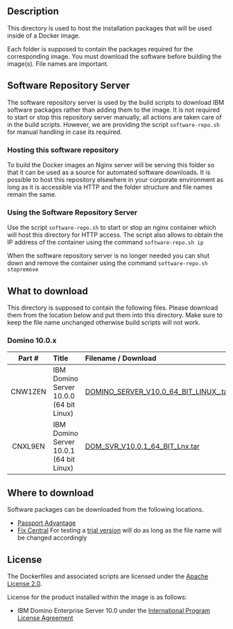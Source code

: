 ## Description

This directory is used to host the installation packages that will be used inside of a Docker image. 

Each folder is supposed to contain the packages required for the corresponding image. You must download the software before building the image(s). File names are important.

##  Software Repository Server
The software repository server is used by the build scripts to download IBM software packages rather than adding them to the image. It is not required to start or stop this repository server manually, all actions are taken care of in the build scripts. However, we are providing the script ```software-repo.sh``` for manual handling in case its required.

### Hosting this software repository

To build the Docker images an Nginx server will be serving this folder so that it can be used as a source for automated software downloads. It is possible to host this repository elsewhere in your corporate environment as long as it is accessible via HTTP and the folder structure and file names remain the same.

### Using the Software Repository Server

Use the script ```software-repo.sh``` to start or stop an nginx container which will host this directory for HTTP access. The script also allows to obtain the IP address of the container using the command ```software-repo.sh ip```

When the software repository server is no longer needed you can shut down and remove the container using the command ```software-repo.sh stopremove```

## What to download

This directory is supposed to contain the following files. Please download them from the location below and put them into this directory. Make sure to keep the file name unchanged otherwise build scripts will not work.

### Domino 10.0.x
| Part # | Title | Filename / Download  |
| :---: |:---|:----|
| CNW1ZEN | IBM Domino Server 10.0.0 (64 bit Linux) | [DOMINO_SERVER_V10.0_64_BIT_LINUX_.tar](https://www-112.ibm.com/software/howtobuy/passportadvantage/paocustomer/sdma/SDMA?P0=DOWNLOAD_SEARCH_BY_PART_NO&FIELD_SEARCH_TYPE=3&searchVal=CNW1ZEN) | 
| CNXL9EN | IBM Domino Server 10.0.1 (64 bit Linux) | [DOM_SVR_V10.0.1_64_BIT_Lnx.tar](https://www-112.ibm.com/software/howtobuy/passportadvantage/paocustomer/sdma/SDMA?P0=DOWNLOAD_SEARCH_BY_PART_NO&FIELD_SEARCH_TYPE=3&searchVal=CNXL9EN) | 

## Where to download
Software packages can be downloaded from the following locations. 
* [Passport Advantage](https://www-01.ibm.com/software/passportadvantage/pao_customer.html)
* [Fix Central](https://www-945.ibm.com/support/fixcentral)
For testing a [trial version](https://www-01.ibm.com/marketing/iwm/tnd/preconfig.jsp?id=2016-05-21+05%3A25%3A52.674466R) will do as long as the file name will be changed accordingly

## License
The Dockerfiles and associated scripts are licensed under the [Apache License 2.0](https://www.apache.org/licenses/LICENSE-2.0.html). 

License for the product installed within the image is as follows:
* IBM Domino Enterprise Server 10.0 under the [International Program License Agreement](https://www-03.ibm.com/software/sla/sladb.nsf/displaylis/FB664D0899DE8E7C8525832100805159?OpenDocument)
